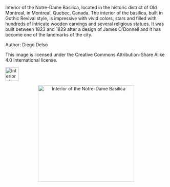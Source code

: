 
Interior of the Notre-Dame Basilica, located in the historic district of Old Montreal, in Montreal, Quebec, Canada. 
The interior of the basilica, built in Gothic Revival style, is impressive with vivid colors, stars and filled with 
hundreds of intricate wooden carvings and several religious statues. It was built between 1823 and 1829 after a design 
of James O'Donnell and it has become one of the landmarks of the city.

Author: Diego Delso

This image is licensed under the Creative Commons Attribution-Share Alike 4.0 International license. 



<img src="basilica.jpg"        alt="Interior of the Notre-Dame Basilica" width="42"> 

<br/>
<!--       
<img src="basilica.jpg"        alt="Interior of the Notre-Dame Basilica" width="300"  align="left"> 
     
<br/>  
       
<img src="basilica.jpg"        alt="Interior of the Notre-Dame Basilica" height="300"  align="middle"> 
       
     
<br/>

<img src="basilica.jpg"        alt="Interior of the Notre-Dame Basilica" height="300"  align="right"> 
       

<br/>       
-->
       
<p align="center">
<img src="basilica.jpg"        alt="Interior of the Notre-Dame Basilica" height="300"  > 
</p>        
              

